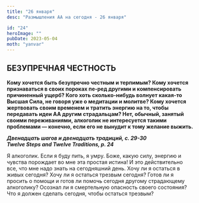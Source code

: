 ```yaml
---
title: "26 января"
desc: "Размышления АА на сегодня - 26 января"

id: "24"
heroImage: ""
pubDate: 2023-05-04
moth: "yanvar"
---
```


## БЕЗУПРЕЧНАЯ ЧЕСТНОСТЬ

**Кому хочется быть безупречно честным и терпимым? Кому хочется признаваться в
своих пороках пе-ред другими и компенсировать причиненный ущерб? Кого хоть
сколько-нибудь волнует какая-то Высшая Сила, не говоря уже о медитации и
молитве? Кому хочется жертвовать своим временем и тратить энергию на то, чтобы
передавать идеи АА другим страдальцам? Нет, обычный, занятый своими
переживаниями, алкоголик не интересуется такими проблемами — конечно, если его
не вынудит к тому желание выжить.**

**_Двенадцать шагов и двенадцать традиций, с. 29-30  
Twelve Steps and Twelve Traditions, p. 24_**

Я алкоголик. Если я буду пить, я умру. Боже, какую силу, энергию и чувства
порождает во мне эта простая истина! И это действительно все, что мне надо
знать на сегодняшний день. Хочу ли я остаться в живых сегодня? Хочу ли я
остаться трезвым сегодня? Готов ли я просить о помощи и готов ли помочь
сегодня другому страдающему алкоголику? Осознал ли я смертельную опасность
своего состояния? Что я должен сделать сегодня, чтобы остаться трезвым?
